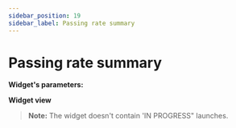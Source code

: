 ```yaml
---
sidebar_position: 19
sidebar_label: Passing rate summary
---
```


# Passing rate summary

**Widget's parameters:**



**Widget view**



>**Note:**
The widget doesn't contain 'IN PROGRESS" launches.